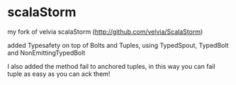 scalaStorm
==========

my fork of velvia scalaStorm (http://github.com/velvia/ScalaStorm)

added Typesafety on top of Bolts and Tuples, using TypedSpout, TypedBolt and NonEmittingTypedBolt

I also added the method fail to anchored tuples, in this way you can fail tuple as easy as you can ack them!
